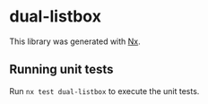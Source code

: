 # dual-listbox

This library was generated with [Nx](https://nx.dev).

## Running unit tests

Run `nx test dual-listbox` to execute the unit tests.
